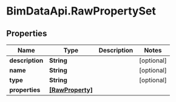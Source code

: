 # BimDataApi.RawPropertySet

## Properties

Name | Type | Description | Notes
------------ | ------------- | ------------- | -------------
**description** | **String** |  | [optional] 
**name** | **String** |  | [optional] 
**type** | **String** |  | [optional] 
**properties** | [**[RawProperty]**](RawProperty.md) |  | 


